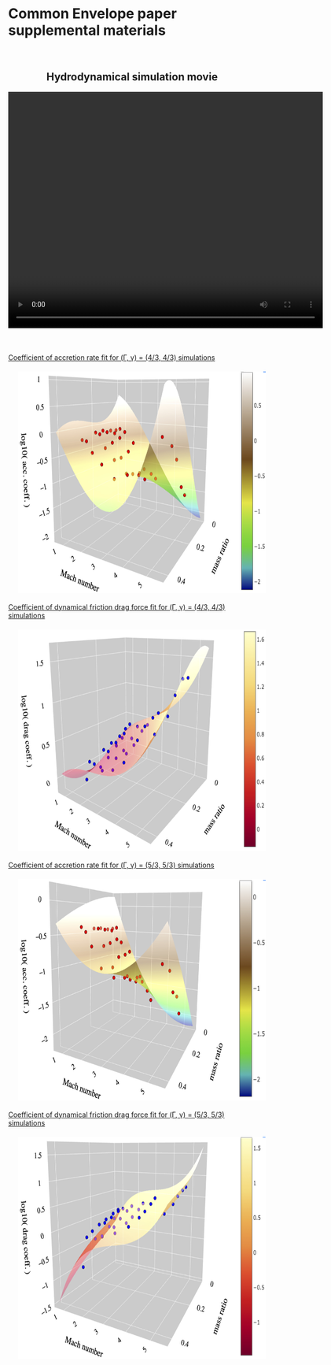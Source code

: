 # Common Envelope paper supplemental materials

<html>
<br>
<center>
<h2>
Hydrodynamical simulation movie
</h2>
<video width="640" height="480" controls>
<source src="hydro_sim_q0pt1_erho0pt47_movie.mp4" type="video/mp4">
</video>
</center>
<br>
<br>

<div class="row">
   <p class="aligncenter">
   <a {font-size: 120px} href="logmdot3_fit_to_runs_g43_nolfs.html">Coefficient of accretion rate fit for (&Gamma;, &gamma;) = (4/3, 4/3) simulations</a>
   <br>
   <a href="logmdot3_fit_to_runs_g43_nolfs.html"><img src="logmdot_order3_g43.jpg" alt="C_a g43" style="float:left;width:525px;height:450px;border-radius:0%;margin: 20px 20px", align="middle">
   </p>
</div>
<br><br>
<div class="row">
   <p class="aligncenter">
   <a {font-size: 120px} href="logdrag3_fit_to_runs_g43_nolfs.html">Coefficient of dynamical friction drag force fit for (&Gamma;, &gamma;) = (4/3, 4/3) simulations</a>
   <br>
   <a href="logdrag3_fit_to_runs_g43_nolfs.html"><img src="logdrag_order3_g43.jpg" alt="C_d g43" style="float:left;width:525px;height:450px;border-radius:0%;margin: 20px 20px", align="middle">
   </p>
</div>
<div class="row">
   <p class="aligncenter">
   <a {font-size: 120px} href="logmdot2_fit_to_runs_g53_nolfs.html">Coefficient of accretion rate fit for (&Gamma;, &gamma;) = (5/3, 5/3) simulations</a>
   <br>
   <a href="logmdot2_fit_to_runs_g53_nolfs.html"><img src="logmdot_order2_g53.jpg" alt="C_a g53" style="float:left;width:525px;height:450px;border-radius:0%;margin: 20px 20px", align="middle">
   </p>
</div>
<br><br>
<div class="row">
   <p class="aligncenter">
   <a {font-size: 120px} href="logdrag3_fit_to_runs_g53_nolfs.html">Coefficient of dynamical friction drag force fit for (&Gamma;, &gamma;) = (5/3, 5/3) simulations</a>
   <br>
   <a href="logdrag3_fit_to_runs_g53_nolfs.html"><img src="logdrag_order3_g53.jpg" alt="C_d g53" style="float:left;width:525px;height:450px;border-radius:0%;margin: 20px 20px", align="middle">
   </p>
</div>
</html>
